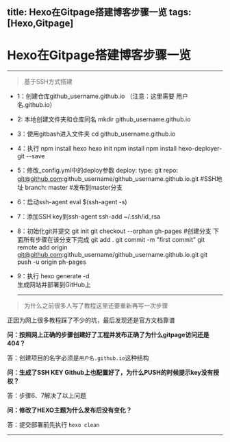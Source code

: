 title: Hexo在Gitpage搭建博客步骤一览
tags: [Hexo,Gitpage]
---
# Hexo在Gitpage搭建博客步骤一览 #
---
> 基于SSH方式搭建

* 1：创建仓库github_username.github.io  （注意：这里需要 用户名.github.io）
* 2: 本地创建文件夹和仓库同名
      mkdir github_username.github.io
* 3：使用gitbash进入文件夹
      cd github_username.github.io
* 4：执行
      npm install hexo
      hexo init
      npm install
      npm install hexo-deployer-git --save
* 5：修改_config.yml中的deploy参数
      deploy:
        type: git
        repo: git@github.com:github_username/github_username.github.io.git #SSH地址
        branch: master #发布到master分支
* 6：启动ssh-agent
      eval $(ssh-agent -s)
* 7：添加SSH key到ssh-agent
      ssh-add ~/.ssh/id_rsa
* 8：初始化git并提交
      git init
      git checkout --orphan gh-pages #创建分支 下面所有步骤在该分支下完成
      git add .
      git commit -m "first commit"
      git remote add origin git@github.com:github_username/github_username.github.io.git
      git push -u origin ph-pages
* 9：执行
      hexo generate -d    
  生成网站并部署到GitHub上

  ---

>为什么之前很多人写了教程这里还要重新再写一次步骤

  正因为网上很多教程踩了不少的坑，最后发现还是官方文档靠谱

  __问：按照网上正确的步骤创建好了工程并发布正确了为什么gitpage访问还是404？__

  答：创建项目的名字必须是`用户名.github.io`这种结构

  __问：生成了SSH KEY Github上也配置好了，为什么PUSH的时候提示key没有授权？__

  答：步骤6、7解决了以上问题

  __问：修改了HEXO主题为什么发布后没有变化？__

  答：提交部署前先执行 `hexo clean`

  ---
